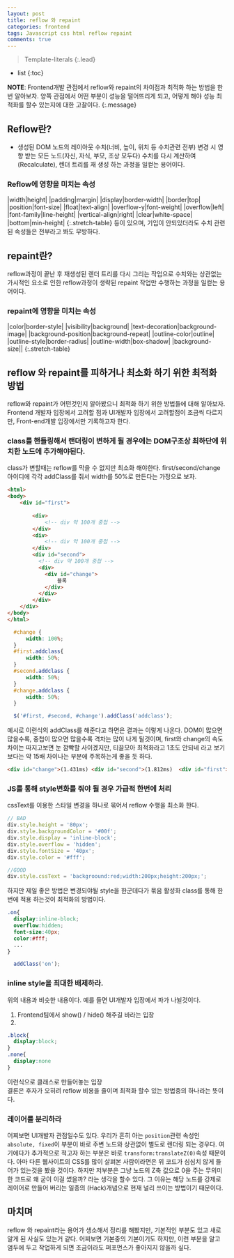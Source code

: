 ```yaml
---
layout: post
title: reflow 와 repaint
categories: frontend
tags: Javascript css html reflow repaint
comments: true
---
```


> Template-literals
{:.lead}
* list
{:toc}

**NOTE**: Frontend개발 관점에서 reflow와 repaint의 차이점과 최적화 하는 방법을 한번 알아보자. 양쪽 관점에서 어떤 부분이 성능을 떨어뜨리게 되고, 어떻게 해야 성능 최적화를 할수 있는지에 대한 고찰이다. 
{:.message}

## Reflow란?
- 생성된 DOM 노드의 레이아웃 수치(너비, 높이, 위치 등 수치관련 전부) 변경 시 영향 받는 모든 노드(자신, 자식, 부모, 조상 모두다) 수치를 다시 계산하여(Recalculate), 렌더 트리를 재 생성 하는 과정을 일컫는 용어이다.

### Reflow에 영향을 미치는 속성

|width|height|
|padding|margin|
|display|border-width|
|border|top|
|position|font-size|
|float|text-align|
|overflow-y|font-weight|
|overflow|left|
|font-family|line-height|
|vertical-align|right|
|clear|white-space|
|bottom|min-height|
{:.stretch-table}
등이 있으며, 기입이 안되있더라도 수치 관련된 속성들은 전부라고 봐도 무방하다.

## repaint란?
reflow과정이 끝난 후 재생성된 렌더 트리를 다시 그리는 작업으로 수치와는 상관없는 가시적인 요소로 인한 reflow과정이 생략된 repaint 작업만 수행하는 과정을 일컫는 용어이다.

### repaint에 영향을 미치는 속성

|color|border-style|
|visibility|background|
|text-decoration|background-image|
|background-position|background-repeat|
|outline-color|outline|
|outline-style|border-radius|
|outline-width|box-shadow|
|background-size||
{:.stretch-table}

## reflow 와 repaint를 피하거나 최소화 하기 위한 최적화 방법
reflow와 repaint가 어떤것인지 알아봤으니 최적화 하기 위한 방법들에 대해 알아보자.    
Frontend 개발자 입장에서 고려할 점과 UI개발자 입장에서 고려할점이 조금씩 다르지만, Front-end개발 입장에서만 기록하고자 한다.

### class를 핸들링해서 랜더링이 변하게 될 경우에는 DOM구조상 최하단에 위치한 노드에 추가해야된다.

class가 변할때는 reflow를 막을 수 없지만 최소화 해야한다. first/second/change 아이디에 각각 addClass를 줘서 width를 50%로 만든다는 가정으로 보자.

~~~html
<html>
<body>
    <div id="first">
 
        <div>
            <!-- div 약 100개 중첩 -->
        </div>
        <div>
            <!-- div 약 100개 중첩 -->
        </div>
        <div id="second">
          <!-- div 약 100개 중첩 -->
          <div>
            <div id="change">
                블록
            </div>
          </div>
        </div>
    </div>
</body>
</html>
~~~

~~~scss
  #change {
      width: 100%;
  }
  #first.addclass{
      width: 50%;
  }
  #second.addclass {
      width: 50%;
  }
  #change.addclass {
      width: 50%;
  }
~~~

~~~js
  $('#first, #second, #change').addClass('addclass');
~~~
예시로 이런식의 addClass를 해준다고 하면은 결과는 이렇게 나온다. DOM이 많으면 많을수록, 중첩이 많으면 많을수록 격차는 많이 나게 될것이며, first와 change의 속도차이는 따지고보면 눈 깜빡할 사이겠지만, 티끌모아 최적화라고 1초도 안되네 라고 보기보다는 약 15배 차이나는 부분에 주목하는게 좋을 듯 하다. 

~~~html
<div id="change">(1.431ms) <div id="second">(1.812ms)  <div id="first">(15.37ms)
~~~

### JS를 통해 style변화를 줘야 될 경우 가급적 한번에 처리
cssText를 이용한 스타일 변경을 하나로 묶어서 reflow 수행을 최소화 한다. 

~~~js
// BAD
div.style.height = '80px';
div.style.backgroundColor = '#00f';
div.style.display = 'inline-block';
div.style.overflow = 'hidden';
div.style.fontSize = '40px';
div.style.color = '#fff';

//GOOD
div.style.cssText = 'backgroound:red;width:200px;height:200px;';
~~~

하지만 제일 좋은 방법은 변경되야될 style을 한군데다가 묶음 활성화 class를 통해 한번에 적용 하는것이 최적화의 방법이다.
~~~scss
.on{
  display:inline-block;
  overflow:hidden;
  font-size:40px;
  color:#fff;
  ...
}
~~~
~~~js
  addClass('on');
~~~

### inline style을 최대한 배제하라.
위의 내용과 비슷한 내용이다. 예를 들면 UI개발자 입장에서 파가 나뉠것이다. 
1. Frontend팀에서 show() / hide() 해주길 바라는 입장
2. 
~~~scss
.block{
  display:block;
}
.none{
  display:none
}
~~~
이런식으로 클래스로 만들어놓는 입장   
결론은 후자가 오히려 reflow 비용을 줄이며 최적화 할수 있는 방법중의 하나라는 뜻이다. 

### 레이어를 분리하라
어찌보면 UI개발자 관점일수도 있다. 우리가 흔히 아는 <code>position</code>관련 속성인 <code>absolute, fixed</code>이 부분이 바로 주변 노드와 상관없이 별도로 렌더링 되는 경우다. 여기에다가 추가적으로 적고자 하는 부분은 바로 <code>transform:translateZ(0)</code>속성 때문이다. 아마 다른 웹사이트의 CSS를 많이 살펴본 사람이라면은 위 코드가 심심치 않게 들어가 있는것을 봤을 것이다. 하지만 저부분은 그냥 노드의 Z축 값으로 0을 주는 무의미한 코드로 왜 굳이 이걸 썼을까? 라는 생각을 할수 있다. 그 이유는 해당 노드를 강제로 레이어로 만들어 버리는 일종의 (Hack)개념으로 현재 널리 쓰이는 방법이기 때문이다. 

## 마치며
reflow 와 repaint라는 용어가 생소해서 정리를 해봤지만, 기본적인 부분도 있고 새로 알게 된 사실도 있는거 같다. 어찌보면 기본중의 기본이기도 하지만, 이런 부분을 알고 염두에 두고 작업하게 되면 조금이라도 퍼포먼스가 좋아지지 않을까 싶다. 